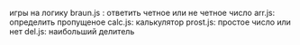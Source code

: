 игры на логику
braun.js : ответить четное или не четное число
arr.js: определить пропущеное
calc.js: калькулятор
prost.js: простое число или нет
del.js: наибольший делитель